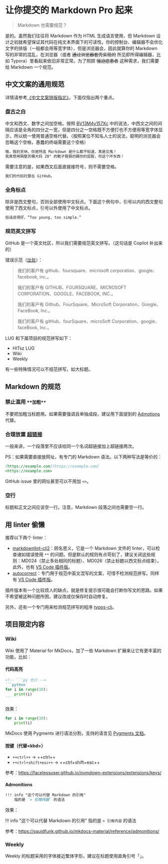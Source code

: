 # 让你提交的 Markdown Pro 起来

> Markdown 也需要规范？

是的。虽然我们往往将 Markdown 作为 HTML 生成语言使用，但 Markdown 设计之初就希望保证其代码在纯文本界面下的可读性。你的控制台、编辑器不会优化文字的排版（一般都会用等宽字体），但是浏览器会，因此就算你的 Markdown 写的非常的混乱，在浏览器（或者 ~~通过浏览器套壳实现的~~ 所见即所得编辑器，比如 Typora）里看起来依旧非常正常。为了照顾 ~~强迫症患者~~ 这种需求，我们需要给 Markdown 一个规范。

## 中文文案的通用规范

详情请参考[《中文文案排版指北》](https://github.com/sparanoid/chinese-copywriting-guidelines/blob/master/README.zh-Hans.md)，下面仅指出两个重点。

### 盘古之白

中文和西文、数字之间加空格。按照 [BV13M4y157Xc](https://www.bilibili.com/video/BV13M4y157Xc) 中的说法，中西文之间的间隔应该是全角的四分之一宽，但是四分之一空格既不方便打也不方便用等宽字体显示，所以统一使用普通空格代替。（按照某位不知名人士的说法，聪明的浏览器会忽略这个空格，愚蠢的终端需要这个空格）

```txt
哦，我的天呐，你居然连 Markdown 是什么都不知道，真是见鬼！
我真想用隔壁苏珊大妈 20" 的靴子狠狠的踢你的屁股，你这个坏东西！
```

需要注意的是，如果西文后面直接接符号，则不需要空格。

```txt
我们的代码托管在 GitHub。
```

### 全角标点

除非是西文整句，否则全部使用中文标点。下面这个例句中，引号以内的西文整句使用了西文标点，引号以外使用了中文标点。

```txt
俗话说得好，“Too young, too simple.”
```

### 规范英文拼写

GitHub 是一个英文社区，所以我们需要规范英文拼写。（这句话是 Copilot 补出来的）

错误示范（[出处](https://github.com/sparanoid/chinese-copywriting-guidelines/blob/master/README.zh-Hans.md#%E4%B8%93%E6%9C%89%E5%90%8D%E8%AF%8D%E4%BD%BF%E7%94%A8%E6%AD%A3%E7%A1%AE%E7%9A%84%E5%A4%A7%E5%B0%8F%E5%86%99)）：

> 我们的客户有 github、foursquare、microsoft corporation、google、facebook, inc.。
>
> 我们的客户有 GITHUB、FOURSQUARE、MICROSOFT CORPORATION、GOOGLE、FACEBOOK, INC.。
>
> 我们的客户有 Github、FourSquare、MicroSoft Corporation、Google、FaceBook, Inc.。
>
> 我们的客户有 gitHub、fourSquare、microSoft Corporation、google、faceBook, Inc.。

LUG 和下属项目的规范拼写如下：

- HITsz LUG
- Wiki
- Weekly

有一些特殊情况可以不规范拼写，如大标题。

## Markdown 的规范

### 禁止滥用 `**加粗**`

不要把加粗当标题用。如果需要强调且单独成段，建议用下面提到的 [Admotions](#admonitions) 代替。

### 合理放置 [超链接](https://example.com)

一般来讲，一个段落里不应该给同一个名词超链接加上超链接两次。

PS：如果需要直接放网址，有专门的 Markdown 语法。以下两种写法是等价的：

```md
[https://example.com](https://example.com)
<https://example.com>
```

GitHub issue 里的网址甚至可以不用加 `<>`。

### 空行

标题和正文之间应该空一行。注意，Markdown 段落之间也需要空一行。

## 用 linter 偷懒

推荐以下两个 linter：

- [markdownlint-cli2](https://github.com/DavidAnson/markdownlint-cli2)：顾名思义，它是一个 Markdown 文件的 linter，可以检查诸如错误使用 `**` 的问题。但是默认的规则有点苛刻了，建议关闭这些规则：MD024（禁止多处相同的标题）、MD026（禁止标题以西文标点结束）。此外，也有 [VS Code 插件版](https://marketplace.visualstudio.com/items?itemName=DavidAnson.markdownlint-vs-code)。
- [autocorrect](https://github.com/huacnlee/autocorrect)：专门用于规范中英文混写的文案，可惜不检测规范拼写。同样有 [VS Code 插件版](https://marketplace.visualstudio.com/items?itemName=huacnlee.auto-correct)。

插件版本有一个比较烦人的缺点，就是修复提示很可能会打断你写文的思路。如果不希望被这种问题所困，建议改成仅保存时自动修复。

另外，还有一个专门用来检测规范拼写的程序 [typos-cli](https://github.com/crate-ci/typos)。

## 项目限定内容

### Wiki

Wiki 使用了 Material for MkDocs，加了一些 Markdown 扩展来让它有更丰富的功能，比如：

#### 代码高亮

````md
<!-- ```py 也行 -->
```python
for i in range(10):
    print(i)
```
````

效果：

```python
for i in range(10):
    print(i)
```

MkDocs 使用 Pygments 进行语法分割，支持的语言见 [Pygments 文档](https://pygments.org/docs/lexers/)。

#### 按键（代替<kbd\>）

- `++ctrl++` -> ++ctrl++
- `++ctrl+shift+esc++` -> ++ctrl+shift+esc++

参考：<https://facelessuser.github.io/pymdown-extensions/extensions/keys/>

#### Admonitions

```md
!!! info "这个可以代替 Markdown 的引用"
    指的是 `> 引用内容` 的语法
```

效果：

!!! info "这个可以代替 Markdown 的引用"
    指的是 `> 引用内容` 的语法

参考：<https://squidfunk.github.io/mkdocs-material/reference/admonitions/>

### Weekly

Weekly 的标题采用的字体接近繁体字形，建议在标题使用直角引号「」。

